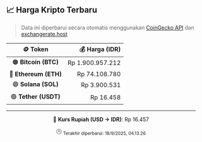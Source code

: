 

<!-- HARGA_KRIPTO -->
## 📈 Harga Kripto Terbaru

> Data ini diperbarui secara otomatis menggunakan [CoinGecko API](https://www.coingecko.com/) dan [exchangerate.host](https://exchangerate.host/)

<div align="center">

| 🪙 Token | 💰 Harga (IDR) |
|:------:|---------------:|
| 🟠 **Bitcoin (BTC)**   | Rp 1.900.957.212 |
| 🔵 **Ethereum (ETH)**  | Rp 74.108.780 |
| 🟣 **Solana (SOL)**    | Rp 3.900.531 |
| 🟢 **Tether (USDT)**   | Rp 16.458 |

---

💱 **Kurs Rupiah (USD → IDR)**: Rp 16.457

🕒 <sub>Terakhir diperbarui: 18/9/2025, 04.13.26</sub>

</div>
<!-- /HARGA_KRIPTO -->